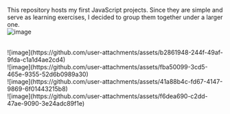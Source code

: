 This repository hosts my first JavaScript projects. Since they are simple and serve as learning exercises, I decided to group them together under a larger one.<br>
![image](https://github.com/user-attachments/assets/92adb1c2-37a7-42cb-9012-7e6512e69a54)

<br>
![image](https://github.com/user-attachments/assets/b2861948-244f-49af-9fda-c1a1d4ae2cd4)

<br>
![image](https://github.com/user-attachments/assets/fba50099-3cd5-465e-9355-52d6b0989a30)

<br>
![image](https://github.com/user-attachments/assets/41a88b4c-fd67-4147-9869-6f01443215b8)

<br>
![image](https://github.com/user-attachments/assets/f6dea690-c2dd-47ae-9090-3e24adc89f1e)
